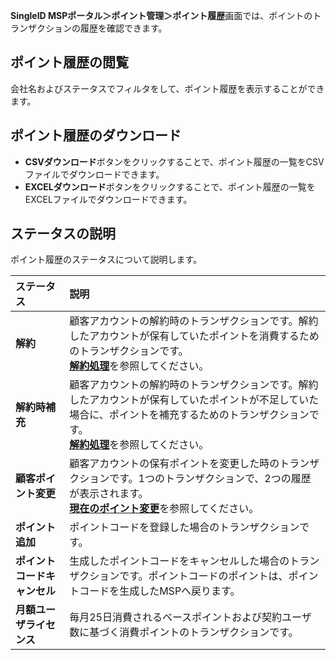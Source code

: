 **SingleID MSPポータル＞ポイント管理＞ポイント履歴**画面では、ポイントのトランザクションの履歴を確認できます。

## ポイント履歴の閲覧
会社名およびステータスでフィルタをして、ポイント履歴を表示することができます。

## ポイント履歴のダウンロード
* **CSVダウンロード**ボタンをクリックすることで、ポイント履歴の一覧をCSVファイルでダウンロードできます。
* **EXCELダウンロード**ボタンをクリックすることで、ポイント履歴の一覧をEXCELファイルでダウンロードできます。

## ステータスの説明
ポイント履歴のステータスについて説明します。

| **ステータス** | **説明** |
| :-- | :-- |
| **解約** | 顧客アカウントの解約時のトランザクションです。解約したアカウントが保有していたポイントを消費するためのトランザクションです。<br>[**解約処理**](customer_account.md#解約処理)を参照してください。|
| **解約時補充** | 顧客アカウントの解約時のトランザクションです。解約したアカウントが保有していたポイントが不足していた場合に、ポイントを補充するためのトランザクションです。<br>[**解約処理**](customer_account.md#解約処理)を参照してください。 |
| **顧客ポイント変更** | 顧客アカウントの保有ポイントを変更した時のトランザクションです。1つのトランザクションで、2つの履歴が表示されます。<br>[**現在のポイント変更**](customer_account.md#現在のポイントの変更)を参照してください。 |
| **ポイント追加** | ポイントコードを登録した場合のトランザクションです。 |
| **ポイントコードキャンセル** | 生成したポイントコードをキャンセルした場合のトランザクションです。ポイントコードのポイントは、ポイントコードを生成したMSPへ戻ります。 |
| **月額ユーザライセンス** | 毎月25日消費されるベースポイントおよび契約ユーザ数に基づく消費ポイントのトランザクションです。 |

